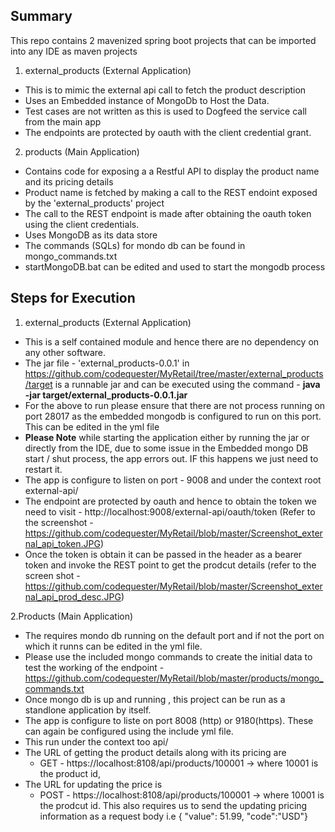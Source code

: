 ## Summary

This repo contains 2 mavenized spring boot projects that can be imported into any IDE as maven projects

1. external_products (External Application)
  - This is to mimic the external api call to fetch the product description
  - Uses an Embedded instance of MongoDb to Host the Data.
  - Test cases are not written as this is used to Dogfeed the service call from the main app
  - The endpoints are protected by oauth with the client credential grant.
2. products (Main Application)
  - Contains code for exposing a a Restful API to display the product name and its pricing details
  - Product name is fetched by making a call to the REST endoint exposed by the 'external_products' project
  - The call to the REST endpoint is made after obtaining the oauth token using the client credentials.
  - Uses MongoDB as its data store
  - The commands (SQLs) for mondo db can be found in mongo_commands.txt 
  - startMongoDB.bat can be edited and used to start the mongodb process
  
## Steps for Execution

1. external_products (External Application)
  - This is a self contained module and hence there are no dependency on any other software.
  - The jar file - 'external_products-0.0.1' in https://github.com/codequester/MyRetail/tree/master/external_products/target is a runnable jar and can be executed using the command -  **java -jar target/external_products-0.0.1.jar**
  - For the above to run please ensure that there are not process running on port 28017 as the embedded mongodb is configured to run on this port. This can be edited in the yml file
  - **Please Note** while starting the application either by running the jar or directly from the IDE, due to some issue in the Embedded mongo DB start / shut process, the app errors out. IF this happens we just need to restart it.
  - The app is configure to listen on port - 9008 and under the context root external-api/
  - The endpoint are protected by oauth and hence to obtain the token we need to visit - http://localhost:9008/external-api/oauth/token (Refer to the screenshot -https://github.com/codequester/MyRetail/blob/master/Screenshot_external_api_token.JPG)
  - Once the token is obtain it can be passed in the header as a bearer token and invoke the REST point to get the prodcut details (refer to the screen shot - https://github.com/codequester/MyRetail/blob/master/Screenshot_external_api_prod_desc.JPG)
  
2.Products (Main Application) 
 - The requires mondo db running on the default port and if not the port on which it runns can be edited in the yml file.
 - Please use the included mongo commands to create the initial data to test the working of the endpoint - https://github.com/codequester/MyRetail/blob/master/products/mongo_commands.txt
 - Once mongo db is up and running , this project can be run as a standlone application by itself.
 - The app is configure to liste on port 8008 (http) or 9180(https). These can again be configured using the include yml file.
 - This run under the context too api/
 - The URL of getting the product details along with its pricing are
      - GET - https://localhost:8108/api/products/100001 -> where 10001 is the product id,
  - The URL for updating the price is
      - POST - https://localhost:8108/api/products/100001 -> where 10001 is the prodcut id. This also requires us to send the updating pricing information as a request body i.e {	"value": 51.99,	"code":"USD"}

